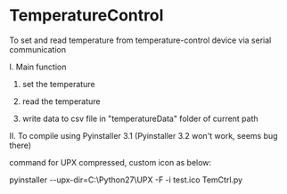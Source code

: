 # TemperatureControl
To set and read temperature from temperature-control device via serial communication

I. Main function

1. set the temperature

2. read the temperature

3. write data to csv file in "temperatureData" folder of current path


II. To compile using Pyinstaller 3.1 (Pyinstaller 3.2 won't work, seems bug there)

  command for UPX compressed, custom icon as below:

  pyinstaller --upx-dir=C:\Python27\UPX -F -i test.ico TemCtrl.py
